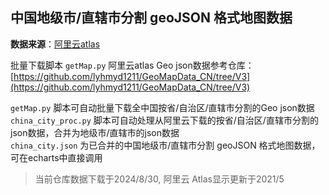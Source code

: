 ## 中国地级市/直辖市分割 geoJSON 格式地图数据  

**数据来源**：[阿里云atlas](http://datav.aliyun.com/tools/atlas/)  

批量下载脚本 `getMap.py` 阿里云atlas Geo json数据参考仓库：   
[https://github.com/lyhmyd1211/GeoMapData_CN/tree/V3](https://github.com/lyhmyd1211/GeoMapData_CN/tree/V3)  

`getMap.py` 脚本可自动批量下载全中国按省/自治区/直辖市分割的Geo json数据  
`china_city_proc.py` 脚本可自动处理从阿里云下载的按省/自治区/直辖市分割的json数据，合并为地级市/直辖市的json数据  
`china_city.json` 为已合并的中国地级市/直辖市分割 geoJSON 格式地图数据，可在echarts中直接调用  

>当前仓库数据下载于2024/8/30, 阿里云 Atlas显示更新于2021/5
